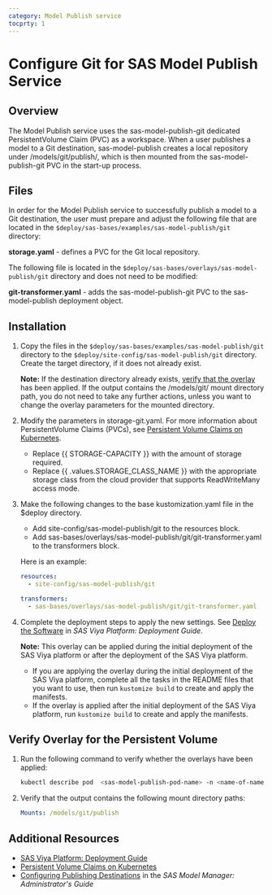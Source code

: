 ```yaml
---
category: Model Publish service
tocprty: 1
---
```


# Configure Git for SAS Model Publish Service

## Overview

The Model Publish service uses the sas-model-publish-git dedicated
PersistentVolume Claim (PVC) as a workspace. When a user publishes a model to a
Git destination, sas-model-publish creates a local repository under
/models/git/publish/, which is then mounted from the sas-model-publish-git PVC
in the start-up process.

## Files

In order for the Model Publish service to successfully publish a model to a Git
destination, the user must prepare and adjust the following file that are
located in the `$deploy/sas-bases/examples/sas-model-publish/git` directory:

**storage.yaml** - defines a PVC for the Git local repository.

The following file is located in the
`$deploy/sas-bases/overlays/sas-model-publish/git` directory and does not need
to be modified:

**git-transformer.yaml** - adds the sas-model-publish-git PVC to the
sas-model-publish deployment object.

## Installation

1. Copy the files in the `$deploy/sas-bases/examples/sas-model-publish/git`
   directory to the `$deploy/site-config/sas-model-publish/git` directory.
   Create the target directory, if it does not already exist.

   **Note:** If the destination directory already exists,
   [verify that the overlay](#verify-overlay-for-the-persistent-volume) has been
   applied. If the output contains the /models/git/ mount directory path, you do
   not need to take any further actions, unless you want to change the overlay
   parameters for the mounted directory.

2. Modify the parameters in storage-git.yaml. For more information about
   PersistentVolume Claims (PVCs), see
   [Persistent Volume Claims on Kubernetes](https://kubernetes.io/docs/concepts/storage/persistent-volumes/#persistentvolumeclaims).

   - Replace {{ STORAGE-CAPACITY }} with the amount of storage required.
   - Replace {{ .values.STORAGE_CLASS_NAME }} with the appropriate storage class from
     the cloud provider that supports ReadWriteMany access mode.

3. Make the following changes to the base kustomization.yaml file in the $deploy
   directory.

   - Add site-config/sas-model-publish/git to the resources block.
   - Add sas-bases/overlays/sas-model-publish/git/git-transformer.yaml to the
     transformers block.

   Here is an example:

   ```yaml
   resources:
     - site-config/sas-model-publish/git

   transformers:
     - sas-bases/overlays/sas-model-publish/git/git-transformer.yaml
   ```

4. Complete the deployment steps to apply the new settings. See
   [Deploy the Software](http://documentation.sas.com/?cdcId=itopscdc&cdcVersion=default&docsetId=dplyml0phy0dkr&docsetTarget=p127f6y30iimr6n17x2xe9vlt54q.htm)
   in _SAS Viya Platform: Deployment Guide_.

   **Note:** This overlay can be applied during the initial deployment of the
   SAS Viya platform or after the deployment of the SAS Viya platform.

   - If you are applying the overlay during the initial deployment of the SAS
     Viya platform, complete all the tasks in the README files that you want to
     use, then run `kustomize build` to create and apply the manifests.
   - If the overlay is applied after the initial deployment of the SAS Viya
     platform, run `kustomize build` to create and apply the manifests.

## Verify Overlay for the Persistent Volume

1. Run the following command to verify whether the overlays have been applied:

   ```sh
   kubectl describe pod  <sas-model-publish-pod-name> -n <name-of-namespace>
   ```

2. Verify that the output contains the following mount directory paths:

   ```yaml
   Mounts: /models/git/publish
   ```

## Additional Resources

- [SAS Viya Platform: Deployment Guide](http://documentation.sas.com/?cdcId=itopscdc&cdcVersion=default&docsetId=dplyml0phy0dkr&docsetTarget=titlepage.htm)
- [Persistent Volume Claims on Kubernetes](https://kubernetes.io/docs/concepts/storage/persistent-volumes/#persistentvolumeclaims)
- [Configuring Publishing Destinations](http://documentation.sas.com/?cdcId=mdlmgrcdc&cdcVersion=default&docsetId=mdlmgrag&docsetTarget=n0x0rvwqs9lvpun16sfdqoff4tsk.htm)
  in the _SAS Model Manager: Administrator's Guide_
